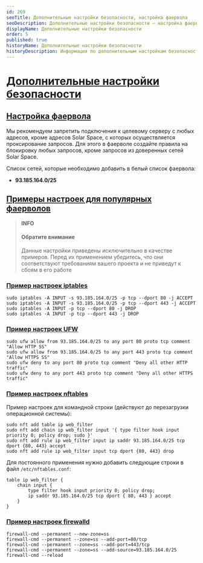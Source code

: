 ```yaml
---
id: 269
seoTitle: Дополнительные настройки безопасности, настройка фаервола
seoDescription: Дополнительные настройки безопасности — настройка фаервола. Примеры настроек для популярных фаерволов — iptables, UFW, nftables, firewalld
displayName: Дополнительные настройки безопасности
order: 5
published: true
historyName: Дополнительные настройки безопасности
historyDescription: Информация по дополнительным настройкам безопасности Solar Space
---
```


# [Дополнительные настройки безопасности](additional-security-settings)

## [Настройка фаервола](configuring-firewall)

Мы рекомендуем запретить подключения к целевому серверу с любых адресов, кроме адресов Solar Space, с которых осуществляется проксирование запросов. Для этого в фаерволе создайте правила на блокировку любых запросов, кроме запросов из доверенных сетей Solar Space.

Список сетей, которые необходимо добавить в белый список фаервола:

* **93.185.164.0/25**


## [Примеры настроек для популярных фаерволов](examples-of-settings-for-popular-firewalls)

> **INFO**
>
> #### Обратите внимание
>
> Данные настройки приведены исключительно в качестве примеров. Перед их применением убедитесь, что они соответствуют требованиям вашего проекта и не приведут к сбоям в его работе

### [Пример настроек iptables](example-of-iptables-settings)

```
sudo iptables -A INPUT -s 93.185.164.0/25 -p tcp --dport 80 -j ACCEPT
sudo iptables -A INPUT -s 93.185.164.0/25 -p tcp --dport 443 -j ACCEPT
sudo iptables -A INPUT -p tcp --dport 80 -j DROP
sudo iptables -A INPUT -p tcp --dport 443 -j DROP
```

### [Пример настроек UFW](example-of-ufm-settings)

```
sudo ufw allow from 93.185.164.0/25 to any port 80 proto tcp comment "Allow HTTP SS"
sudo ufw allow from 93.185.164.0/25 to any port 443 proto tcp comment "Allow HTTPS SS"
sudo ufw deny to any port 80 proto tcp comment "Deny all other HTTP traffic"
sudo ufw deny to any port 443 proto tcp comment "Deny all other HTTPS traffic"
```

### [Пример настроек nftables](example-of-nftables-settings)

Пример настроек для командной строки (действуют до перезагрузки операционной системы):

```
sudo nft add table ip web_filter
sudo nft add chain ip web_filter input '{ type filter hook input priority 0; policy drop; sudo }'
sudo nft add rule ip web_filter input ip saddr 93.185.164.0/25 tcp dport {80, 443} accept
sudo nft add rule ip web_filter input tcp dport {80, 443} drop
```

Для постоянного применения нужно добавить следующие строки в файл `/etc/nftables.conf`:

```
table ip web_filter {
    chain input {
        type filter hook input priority 0; policy drop;
        ip saddr 93.185.164.0/25 tcp dport { 80, 443 } accept
    }
}
```

### [Пример настроек firewalld](example-of-firewalld-settings)

```
firewall-cmd --permanent --new-zone=ss
firewall-cmd --permanent --zone=ss --add-port=80/tcp
firewall-cmd --permanent --zone=ss --add-port=443/tcp
firewall-cmd --permanent --zone=ss --add-source=93.185.164.0/25
firewall-cmd --reload
```